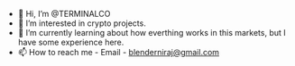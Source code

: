 - 👋 Hi, I’m @TERMINALCO
- 👀 I’m interested in crypto projects.
- 🌱 I’m currently learning about how everthing works in this markets, but I have some experience here.
- 📫 How to reach me - Email - blenderniraj@gmail.com 
